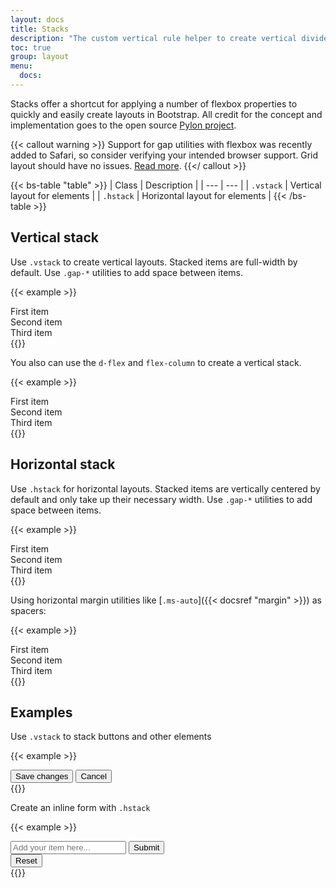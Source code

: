 ```yaml
---
layout: docs
title: Stacks
description: "The custom vertical rule helper to create vertical dividers like the `<hr>` element"
toc: true
group: layout
menu:
  docs:
---
```


Stacks offer a shortcut for applying a number of flexbox properties to quickly and easily create layouts in Bootstrap. All credit for the concept and implementation goes to the open source [Pylon project](https://almonk.github.io/pylon/).

{{< callout warning >}}
Support for gap utilities with flexbox was recently added to Safari, so consider verifying your intended browser support. Grid layout should have no issues. [Read more](https://caniuse.com/flexbox-gap).
{{</ callout >}}

{{< bs-table "table" >}}
| Class | Description |
| --- | --- |
| `.vstack` | Vertical layout for elements |
| `.hstack` | Horizontal layout for elements |
{{< /bs-table >}}

## Vertical stack

Use `.vstack` to create vertical layouts. Stacked items are full-width by default. Use `.gap-*` utilities to add space between items.

{{< example >}}
<div class="vstack gap-3">
  <div class="bg-light border">First item</div>
  <div class="bg-light border">Second item</div>
  <div class="bg-light border">Third item</div>
</div>
{{</ example >}}

You also can use the `d-flex` and `flex-column` to create a vertical stack.

{{< example >}}
<div class="d-flex flex-column flex-fill gap-3">
  <div class="bg-light border">First item</div>
  <div class="bg-light border">Second item</div>
  <div class="bg-light border">Third item</div>
</div>
{{</ example >}}

## Horizontal stack

Use `.hstack` for horizontal layouts. Stacked items are vertically centered by default and only take up their necessary width. Use `.gap-*` utilities to add space between items.

{{< example >}}
<div class="hstack gap-3">
  <div class="bg-light border">First item</div>
  <div class="bg-light border">Second item</div>
  <div class="bg-light border">Third item</div>
</div>
{{</ example >}}

Using horizontal margin utilities like [`.ms-auto`]({{< docsref "margin" >}}) as spacers:

{{< example >}}
<div class="hstack gap-3">
  <div class="bg-light border">First item</div>
  <div class="bg-light border ma-auto">Second item</div>
  <div class="bg-light border">Third item</div>
</div>
{{</ example >}}

## Examples 

Use `.vstack` to stack buttons and other elements

{{< example >}}
<div class="vstack gap-2 col-md-5 mx-auto">
  <button type="button" class="btn btn-secondary">Save changes</button>
  <button type="button" class="btn btn-outline-secondary">Cancel</button>
</div>
{{</ example >}}

Create an inline form with `.hstack`

{{< example >}}
<div class="hstack gap-3">
  <input class="form-control me-auto" type="text" placeholder="Add your item here..." />
  <button type="button" class="btn btn-secondary">Submit</button>
  <div class="vr"></div>
  <button type="button" class="btn btn-subtle">Reset</button>
</div>
{{</ example >}}